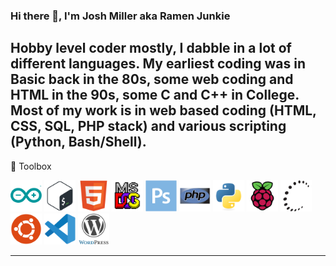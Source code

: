 ### Hi there 👋, I'm Josh Miller aka Ramen Junkie 
<!--
![Twitter Follow](https://img.shields.io/twitter/follow/RamenJunkie?style=social)
![YouTube Channel Views](https://img.shields.io/youtube/channel/views/UCc2DFpluNXdO72AAbpAZ8dA?style=social)
-->
Hobby level coder mostly, I dabble in a lot of different languages.  My earliest coding was in Basic back in the 80s, some web coding and HTML in the 90s, some C and C++ in College.  Most of my work is in web based coding (HTML, CSS, SQL, PHP stack) and various scripting (Python, Bash/Shell).
---

🧰 Toolbox

<img src="https://github.com/devicons/devicon/blob/master/icons/arduino/arduino-original.svg" alt="Arduino Logo" width="50" height="50"/> <img src="https://github.com/devicons/devicon/blob/master/icons/bash/bash-original.svg" alt="Bash Logo" width="50" height="50"/> <img src="https://github.com/devicons/devicon/blob/master/icons/html5/html5-original.svg" alt="HTML Logo" width="50" height="50"/> <img src="https://github.com/devicons/devicon/blob/master/icons/msdos/msdos-original.svg" alt="DOS Logo" width="50" height="50"/> <img src="https://github.com/devicons/devicon/blob/master/icons/photoshop/photoshop-plain.svg" alt="Photoshop Logo" width="50" height="50"/> <img src="https://github.com/devicons/devicon/blob/master/icons/php/php-original.svg" alt="PHP Logo" width="50" height="50"/> <img src="https://github.com/devicons/devicon/blob/master/icons/python/python-original.svg" alt="Python Logo" width="50" height="50"/> <img src="https://github.com/devicons/devicon/blob/master/icons/raspberrypi/raspberrypi-original.svg" alt="Raspberry Pi Logo" width="50" height="50"/> <img src="https://github.com/devicons/devicon/blob/master/icons/ssh/ssh-original.svg" alt="SSH Logo" width="50" height="50"/> <img src="https://github.com/devicons/devicon/blob/master/icons/ubuntu/ubuntu-plain.svg" alt="Ubuntu Logo" width="50" height="50"/> <img src="https://github.com/devicons/devicon/blob/master/icons/vscode/vscode-original.svg" alt="VSCode Logo" width="50" height="50"/> <img src="https://github.com/devicons/devicon/blob/master/icons/wordpress/wordpress-original.svg" alt="Wordpress Logo" width="50" height="50"/> 

---
<!--
📘 Latest Blog Articles

<!-- BLOG-POST-LIST:START -->
<!-- BLOG-POST-LIST:END -->
<!--
▶ [...more blog articles](https://bloggingintensifies.com)

<!--
---

## &#x1f4c8; My GitHub Stats

[![Top Langs](https://github-readme-stats.vercel.app/api/top-langs/?username=ramenjunkie&hide=java,html,css&theme=radical)](https://github.com/anuraghazra/github-readme-stats)

[![Josh's GitHub stats](https://github-readme-stats.vercel.app/api?username=ramenjunkie&theme=radical)](https://github.com/anuraghazra/github-readme-stats)



-->

<!--
**RamenJunkie/RamenJunkie** is a ✨ _special_ ✨ repository because its `README.md` (this file) appears on your GitHub profile.

Here are some ideas to get you started:

- 🔭 I’m currently working on ...
- 🌱 I’m currently learning ...
- 👯 I’m looking to collaborate on ...
- 🤔 I’m looking for help with ...
- 💬 Ask me about ...
- 📫 How to reach me: ...
- 😄 Pronouns: ...
- ⚡ Fun fact: ...
-->
